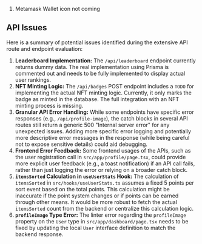 1. Metamask Wallet icon not coming 

## API Issues

Here is a summary of potential issues identified during the extensive API route and endpoint evaluation:

1.  **Leaderboard Implementation:** The `/api/leaderboard` endpoint currently returns dummy data. The real implementation using Prisma is commented out and needs to be fully implemented to display actual user rankings.
2.  **NFT Minting Logic:** The `/api/badges` POST endpoint includes a `TODO` for implementing the actual NFT minting logic. Currently, it only marks the badge as minted in the database. The full integration with an NFT minting process is missing.
3.  **Granular API Error Handling:** While some endpoints have specific error responses (e.g., `/api/profile-image`), the catch blocks in several API routes still return a generic 500 "Internal server error" for any unexpected issues. Adding more specific error logging and potentially more descriptive error messages in the response (while being careful not to expose sensitive details) could aid debugging.
4.  **Frontend Error Feedback:** Some frontend usages of the APIs, such as the user registration call in `src/app/profile/page.tsx`, could provide more explicit user feedback (e.g., a toast notification) if an API call fails, rather than just logging the error or relying on a broader catch block.
5.  **`itemsSorted` Calculation in `useUserStats` Hook:** The calculation of `itemsSorted` in `src/hooks/useUserStats.ts` assumes a fixed 5 points per sort event based on the total points. This calculation might be inaccurate if the point system changes or if points can be earned through other means. It would be more robust to fetch the actual `itemsSorted` count from the backend or centralize this calculation logic.
6.  **`profileImage` Type Error:** The linter error regarding the `profileImage` property on the `User` type in `src/app/dashboard/page.tsx` needs to be fixed by updating the local `User` interface definition to match the backend response. 